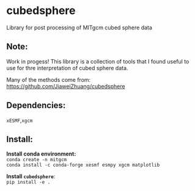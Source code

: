 # cubedsphere
Library for post processing of MITgcm cubed sphere data

## Note:
Work in progess! This library is a collection of tools that I found useful to use for thre interpretation of cubed sphere data.

Many of the methods come from: https://github.com/JiaweiZhuang/cubedsphere

## Dependencies:
`xESMF`,`xgcm`

## Install:
**Install conda environment:**<br>
`conda create -n mitgcm`<br>
`conda install -c conda-forge xesmf esmpy xgcm matplotlib`

**Install `cubedsphere`**:<br>
`pip install -e .`